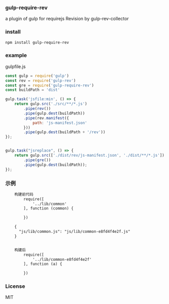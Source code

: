 ### gulp-require-rev 
a plugin of gulp for requirejs Revision by gulp-rev-collector

### install
```bash
npm install gulp-require-rev
```


### example


gulpfile.js
```js
const gulp = require('gulp')
const rev = require('gulp-rev')
const gre = require('gulp-require-rev')
const buildPath = 'dist'

gulp.task('jsfile:min', () => {
    return gulp.src('./src/**/*.js')
        .pipe(rev())
        .pipe(gulp.dest(buildPath))
        .pipe(rev.manifest({
            path: 'js-manifest.json'
        }))
        .pipe(gulp.dest(buildPath + '/rev'))
});


gulp.task("jsreplace", () => {
    return gulp.src(['./dist/rev/js-manifest.json', './dist/**/*.js'])
        .pipe(gre())
        .pipe(gulp.dest(buildPath));
});
```
### 示例
```html
	构建前代码 
		require([
    		'../lib/common'
		], function (common) {

		})

	{
	  "js/lib/common.js": "js/lib/common-e8fd4f4e2f.js"
	}


	构建后 
		require([
    		'../lib/common-e8fd4f4e2f'
		], function (a) {

		})

```


### License
MIT
